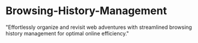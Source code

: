 # Browsing-History-Management
"Effortlessly organize and revisit web adventures with streamlined browsing history management for optimal online efficiency."
